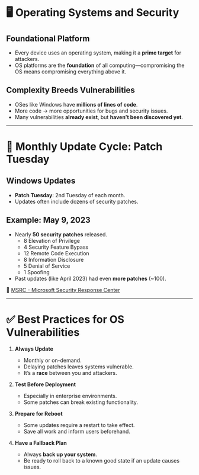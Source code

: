 
# 🖥️ Operating Systems and Security

## Foundational Platform
- Every device uses an operating system, making it a **prime target** for attackers.
- OS platforms are the **foundation** of all computing—compromising the OS means compromising everything above it.

## Complexity Breeds Vulnerabilities
- OSes like Windows have **millions of lines of code**.
- More code → more opportunities for bugs and security issues.
- Many vulnerabilities **already exist**, but **haven’t been discovered yet**.

---

# 🔁 Monthly Update Cycle: Patch Tuesday

## Windows Updates
- **Patch Tuesday**: 2nd Tuesday of each month.
- Updates often include dozens of security patches.

## Example: May 9, 2023
- Nearly **50 security patches** released.
  - 8 Elevation of Privilege
  - 4 Security Feature Bypass
  - 12 Remote Code Execution
  - 8 Information Disclosure
  - 5 Denial of Service
  - 1 Spoofing
- Past updates (like April 2023) had even **more patches** (~100).

🔗 [MSRC - Microsoft Security Response Center](https://msrc.microsoft.com/)

---

# ✅ Best Practices for OS Vulnerabilities

1. **Always Update**
   - Monthly or on-demand.
   - Delaying patches leaves systems vulnerable.
   - It’s a **race** between you and attackers.

2. **Test Before Deployment**
   - Especially in enterprise environments.
   - Some patches can break existing functionality.

3. **Prepare for Reboot**
   - Some updates require a restart to take effect.
   - Save all work and inform users beforehand.

4. **Have a Fallback Plan**
   - Always **back up your system**.
   - Be ready to roll back to a known good state if an update causes issues.
